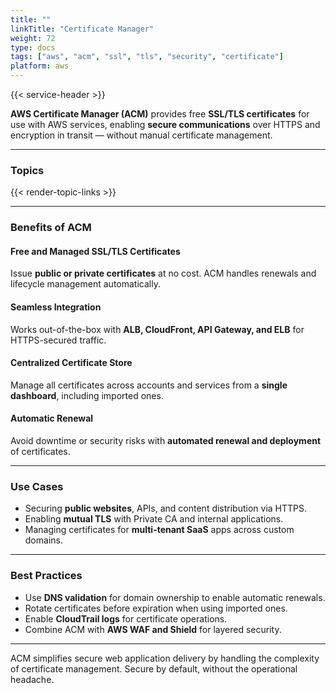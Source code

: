 ```yaml
---
title: ""
linkTitle: "Certificate Manager"
weight: 72
type: docs
tags: ["aws", "acm", "ssl", "tls", "security", "certificate"]
platform: aws
---
```


{{< service-header >}}

**AWS Certificate Manager (ACM)** provides free **SSL/TLS certificates** for use with AWS services, enabling **secure communications** over HTTPS and encryption in transit — without manual certificate management.

---

### Topics

{{< render-topic-links >}}

---

### Benefits of ACM

#### Free and Managed SSL/TLS Certificates

Issue **public or private certificates** at no cost. ACM handles renewals and lifecycle management automatically.

#### Seamless Integration

Works out-of-the-box with **ALB, CloudFront, API Gateway, and ELB** for HTTPS-secured traffic.

#### Centralized Certificate Store

Manage all certificates across accounts and services from a **single dashboard**, including imported ones.

#### Automatic Renewal

Avoid downtime or security risks with **automated renewal and deployment** of certificates.

---

### Use Cases

- Securing **public websites**, APIs, and content distribution via HTTPS.
- Enabling **mutual TLS** with Private CA and internal applications.
- Managing certificates for **multi-tenant SaaS** apps across custom domains.

---

### Best Practices

- Use **DNS validation** for domain ownership to enable automatic renewals.
- Rotate certificates before expiration when using imported ones.
- Enable **CloudTrail logs** for certificate operations.
- Combine ACM with **AWS WAF and Shield** for layered security.

---

ACM simplifies secure web application delivery by handling the complexity of certificate management. Secure by default, without the operational headache.
